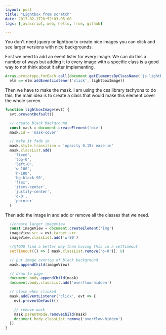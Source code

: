 ```yaml
---
layout: post
title: "Lightbox from scratch"
date: 2017-02-1T20:52:03-05:00
tags: [javascript, web, hello, from, github]

---
```



You don't need jquery or lightbox to create nice images you can click and see larger versions with nice backgrounds.


First we need to add an event lister for every image. We can do this a number of ways but adding it to every image with a specific class is a good way to not think about it after implementing.
```js
Array.prototype.forEach.call(document.getElementsByClassName('js-lightbox'),
  elm => elm.addEventListener('click', lightboxImage))
```
Then we have to make the mask. I am using the css library tachyons to do this, the main idea is to create a class that would make this element cover the whole screen.
``` js
function lightboxImage(evt) {
  evt.preventDefault()

  // create black background
  const mask = document.createElement('div')
  mask.id = 'mask-cover'

  // make it fade in
  mask.style.transition = 'opacity 0.15s ease-in'
  mask.classList.add(
    'fixed',
    'top-0',
    'left-0',
    'w-100',
    'h-100',
    'bg-black-90',
    'flex',
    'items-center',
    'justify-center',
    'o-0',
    'pointer'
  )
```

Then add the image in and add or remove all the classes that we need.

``` js  
  //create larger imageview
  const imageView = document.createElement('img')
  imageView.src = evt.target.src
  imageView.classList.add('w-80')

  //@TODO find a better way than having this in a setTimeout
  setTimeout(() => { mask.classList.remove('o-0')}, 0)

  // put image overtop of black background
  mask.appendChild(imageView)

  // draw to page
  document.body.appendChild(mask)
  document.body.classList.add('overflow-hidden')

  // close when clicked
  mask.addEventListener('click', evt => {
    evt.preventDefault()

    // remove mask
    mask.parentNode.removeChild(mask)
    document.body.classList.remove('overflow-hidden')
  })
}
```
